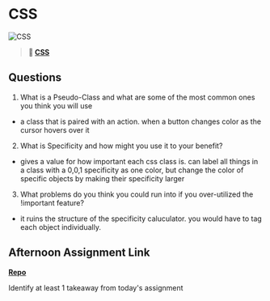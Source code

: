 # CSS

![CSS](https://bcw.blob.core.windows.net/public/cssUnit/1411879719053976)

> **📖 [CSS](https://codeworksacademy.com/fs-student-guide/resources/wk1/03-CSS)**

## Questions

1. What is a Pseudo-Class and what are some of the most common ones you think you will use

- a class that is paired with an action. when a button changes color as the cursor hovers over it

2. What is Specificity and how might you use it to your benefit?

- gives a value for how important each css class is. can label all things in a class with a 0,0,1 specificity as one color, but change the color of specific objects by making their specificity larger

3. What problems do you think you could run into if you over-utilized the !important feature?

- it ruins the structure of the specificity caluculator. you would have to tag each object individually.

## Afternoon Assignment Link

**[Repo](https://github.com/ZachCoop/<ASSIGNMENT_REPO>)**

Identify at least 1 takeaway from today's assignment
